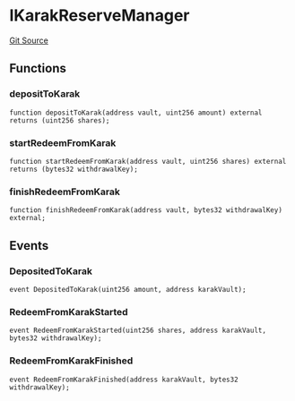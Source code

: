 # IKarakReserveManager
[Git Source](https://github.com/Level-Money/contracts/blob/6210538f7de83f92b07f38679d7d19520c984a03/src/v1/interfaces/ILevelKarakReserveManager.sol)


## Functions
### depositToKarak


```solidity
function depositToKarak(address vault, uint256 amount) external returns (uint256 shares);
```

### startRedeemFromKarak


```solidity
function startRedeemFromKarak(address vault, uint256 shares) external returns (bytes32 withdrawalKey);
```

### finishRedeemFromKarak


```solidity
function finishRedeemFromKarak(address vault, bytes32 withdrawalKey) external;
```

## Events
### DepositedToKarak

```solidity
event DepositedToKarak(uint256 amount, address karakVault);
```

### RedeemFromKarakStarted

```solidity
event RedeemFromKarakStarted(uint256 shares, address karakVault, bytes32 withdrawalKey);
```

### RedeemFromKarakFinished

```solidity
event RedeemFromKarakFinished(address karakVault, bytes32 withdrawalKey);
```

